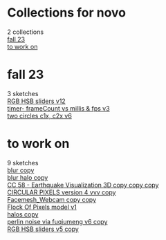 # Collections for novo
2 collections  
[fall 23](https://editor.p5js.org/novo/collections/lEGMQQsxy)<!-- 2023-09-29T13:53:13.638Z -->  
[to work on](https://editor.p5js.org/novo/collections/AE3eEUxjJ)<!-- 2023-02-09T12:13:55.875Z -->  

# fall 23
3 sketches  
[RGB HSB sliders v12](https://editor.p5js.org/novo/sketches/zdUOeeLvy)  
[timer- frameCount vs millis & fps v3](https://editor.p5js.org/novo/sketches/PEKqkSbwu)  
[two circles c1x, c2x v6](https://editor.p5js.org/novo/sketches/ub5RY0Rtc)  

# to work on
9 sketches  
[blur copy](https://editor.p5js.org/novo/sketches/D_-FWNQON)  
[blur halo copy](https://editor.p5js.org/novo/sketches/yvK__kCpr)  
[CC 58 - Earthquake Visualization 3D copy copy copy](https://editor.p5js.org/novo/sketches/MrNRYKKxU)  
[CIRCULAR PIXELS version 4 vvv copy](https://editor.p5js.org/novo/sketches/KvPAVB-0t)  
[Facemesh_Webcam copy copy](https://editor.p5js.org/novo/sketches/63AmtukwV)  
[Flock Of Pixels model v1](https://editor.p5js.org/novo/sketches/UgDMz9aMr)  
[halos copy](https://editor.p5js.org/novo/sketches/MD52MXpEP)  
[perlin noise via fuqiumeng v6 copy](https://editor.p5js.org/novo/sketches/MDePgBdyo)  
[RGB HSB sliders v5 copy](https://editor.p5js.org/novo/sketches/eqDQXCnmv)  